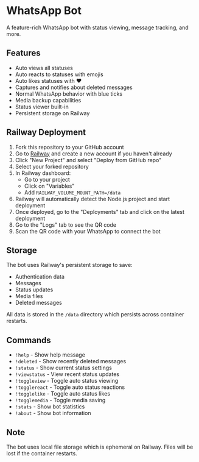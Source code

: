 # WhatsApp Bot

A feature-rich WhatsApp bot with status viewing, message tracking, and more.

## Features
- Auto views all statuses
- Auto reacts to statuses with emojis
- Auto likes statuses with ❤️
- Captures and notifies about deleted messages
- Normal WhatsApp behavior with blue ticks
- Media backup capabilities
- Status viewer built-in
- Persistent storage on Railway

## Railway Deployment

1. Fork this repository to your GitHub account
2. Go to [Railway](https://railway.app/) and create a new account if you haven't already
3. Click "New Project" and select "Deploy from GitHub repo"
4. Select your forked repository
5. In Railway dashboard:
   - Go to your project
   - Click on "Variables"
   - Add `RAILWAY_VOLUME_MOUNT_PATH=/data`
6. Railway will automatically detect the Node.js project and start deployment
7. Once deployed, go to the "Deployments" tab and click on the latest deployment
8. Go to the "Logs" tab to see the QR code
9. Scan the QR code with your WhatsApp to connect the bot

## Storage
The bot uses Railway's persistent storage to save:
- Authentication data
- Messages
- Status updates
- Media files
- Deleted messages

All data is stored in the `/data` directory which persists across container restarts.

## Commands
- `!help` - Show help message
- `!deleted` - Show recently deleted messages
- `!status` - Show current status settings
- `!viewstatus` - View recent status updates
- `!toggleview` - Toggle auto status viewing
- `!togglereact` - Toggle auto status reactions
- `!togglelike` - Toggle auto status likes
- `!togglemedia` - Toggle media saving
- `!stats` - Show bot statistics
- `!about` - Show bot information

## Note
The bot uses local file storage which is ephemeral on Railway. Files will be lost if the container restarts.